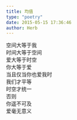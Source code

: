```yaml
---  
title: 均值  
type: "poetry"  
date: 2015-05-15 17:36:46  
author: Herb  
---  
```

空间大等于我  
时间大等于空间  
爱大等于时空  
你大等于爱  
当且仅当你也爱我时  
我们才平等  
时空才统一  
否则  
你遥不可及  
爱毫无意义